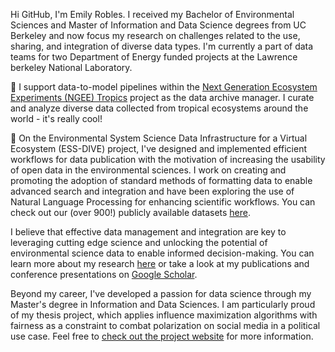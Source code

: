 Hi GitHub, I'm Emily Robles. I received my Bachelor of Environmental Sciences and Master of Information and Data Science degrees from UC Berkeley and now focus my research on challenges related to the use, sharing, and integration of diverse data types. I'm currently a part of data teams for two Department of Energy funded projects at the Lawrence berkeley National Laboratory.

🍃 I support data-to-model pipelines within the [Next Generation Ecosystem Experiments (NGEE) Tropics](https://ngee-tropics.lbl.gov/) project as the data archive manager. I curate and analyze diverse data collected from tropical ecosystems around the world - it's really cool!

🔬 On the Environmental System Science Data Infrastructure for a Virtual Ecosystem (ESS-DIVE) project, I've designed and implemented efficient workflows for data publication with the motivation of increasing the usability of open data in the environmental sciences. I work on creating and promoting the adoption of standard methods of formatting data to enable advanced search and integration and have been exploring the use of Natural Language Processing for enhancing scientific workflows. You can check out our (over 900!) publicly available datasets [here](https://data.ess-dive.lbl.gov/).

I believe that effective data management and integration are key to leveraging cutting edge science and unlocking the potential of environmental science data to enable informed decision-making. You can learn more about my research [here](https://profiles.lbl.gov/40072-emily-robles) or take a look at my publications and conference presentations on [Google Scholar](https://scholar.google.com/citations?user=CsUlaTYAAAAJ&hl=en).

Beyond my career, I've developed a passion for data science through my Master's degree in Information and Data Sciences. I am particularly proud of my thesis project, which applies influence maximization algorithms with fairness as a constraint to combat polarization on social media in a political use case. Feel free to [check out the project website](https://sites.google.com/berkeley.edu/fairimpact/home?authuser=1) for more information. 


<!---
emilyarobles/emilyarobles is a ✨ special ✨ repository because its `README.md` (this file) appears on your GitHub profile.
You can click the Preview link to take a look at your changes.
--->
